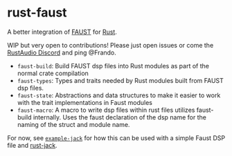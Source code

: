 # rust-faust

A better integration of [FAUST](https://faust.grame.fr/) for [Rust](https://www.rust-lang.org/).

WIP but very open to contributions! Please just open issues or come the [RustAudio Discord](https://rust-audio.discourse.group/) and ping @Frando.

* `faust-build`: Build FAUST dsp files into Rust modules as part of the normal crate compilation
* `faust-types`: Types and traits needed by Rust modules built from FAUST dsp files.
* `faust-state`: Abstractions and data structures to make it easier to work with the trait implementations in Faust modules
* `faust-macro`: A macro to write dsp files within rust files utilizes faust-build internally. Uses the faust declaration of the dsp name for the naming of the struct and module name.

For now, see [`example-jack`](examples/example-jack) for how this can be used with a simple Faust DSP file and [rust-jack](https://github.com/RustAudio/rust-jack).
